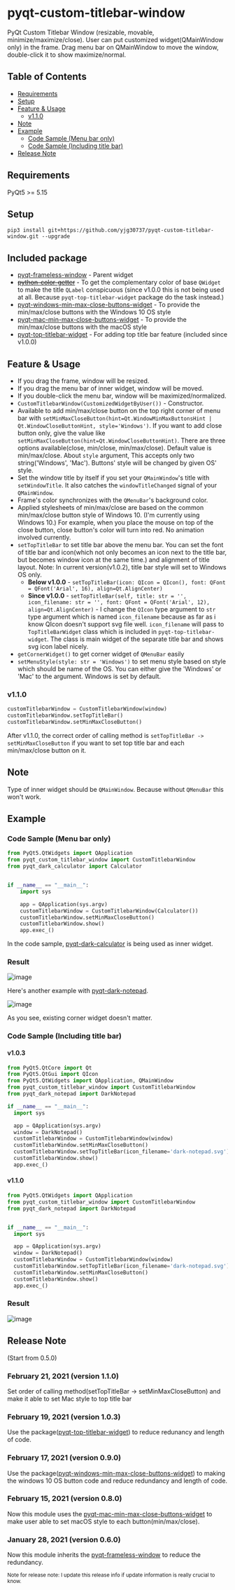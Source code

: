 # pyqt-custom-titlebar-window
PyQt Custom Titlebar Window (resizable, movable, minimize/maximize/close). User can put customized widget(QMainWindow only) in the frame. Drag menu bar on QMainWindow to move the window, double-click it to show maximize/normal.

## Table of Contents
* [Requirements](#requirements)
* [Setup](#setup)
* [Feature & Usage](#feature-usage)
   * [v1.1.0](#v1.1.0)
* [Note](#note)
* [Example](#example)
   * [Code Sample (Menu bar only)](#code-sample-menu-bar-only)
   * [Code Sample (Including title bar)](#code-sample-including-title-bar)
* [Release Note](#release-note)

## Requirements
PyQt5 >= 5.15

## Setup
```pip3 install git+https://github.com/yjg30737/pyqt-custom-titlebar-window.git --upgrade```

## Included package
* <a href="https://github.com/yjg30737/pyqt-frameless-window.git">pyqt-frameless-window</a> - Parent widget
* <s><a href="https://github.com/yjg30737/python-color-getter.git">python-color-getter</a></s> - To get the complementary color of base ```QWidget``` to make the title ```QLabel``` conspicuous (since v1.0.0 this is not being used at all. Because ```pyqt-top-titlebar-widget``` package do the task instead.) 
* <a href="https://github.com/yjg30737/pyqt-windows-min-max-close-buttons-widget.git">pyqt-windows-min-max-close-buttons-widget</a> - To provide the min/max/close buttons with the Windows 10 OS style
* <a href="https://github.com/yjg30737/pyqt-mac-min-max-close-buttons-widget.git">pyqt-mac-min-max-close-buttons-widget</a> - To provide the min/max/close buttons with the macOS style
* <a href="https://github.com/yjg30737/pyqt-top-titlebar-widget.git">pyqt-top-titlebar-widget</a> - For adding top title bar feature (included since v1.0.0)

## Feature & Usage
* If you drag the frame, window will be resized.
* If you drag the menu bar of inner widget, window will be moved.
* If you double-click the menu bar, window will be maximized/normalized.
* ```CustomTitlebarWindow(CustomizedWidgetByUser())``` - Constructor.
* Available to add min/max/close button on the top right corner of menu bar with ```setMinMaxCloseButton(hint=Qt.WindowMinMaxButtonsHint | Qt.WindowCloseButtonHint, style='Windows')```. If you want to add close button only, give the value like ```setMinMaxCloseButton(hint=Qt.WindowCloseButtonHint)```. There are three options available(close, min/close, min/max/close). Default value is min/max/close. About ```style``` argument, This accepts only two string('Windows', 'Mac'). Buttons' style will be changed by given OS' style.  
* Set the window title by itself if you set your ```QMainWindow```'s title with ```setWindowTitle```. It also catches the ```windowTitleChanged``` signal of your ```QMainWindow```.
* Frame's color synchronizes with the ```QMenuBar```'s background color.
* Applied stylesheets of min/max/close are based on the common min/max/close button style of Windows 10. (I'm currently using Windows 10.) For example, when you place the mouse on top of the close button, close button's color will turn into red. No animation involved currently.
* ```setTopTitleBar``` to set title bar above the menu bar. You can set the font of title bar and icon(which not only becomes an icon next to the title bar, but becomes window icon at the same time.) and alignment of title layout. Note: In current version(v1.0.2), title bar style will set to Windows OS only.
    * <b>Below v1.0.0</b> - ```setTopTitleBar(icon: QIcon = QIcon(), font: QFont = QFont('Arial', 16), align=Qt.AlignCenter)```
    * <b>Since v1.0.0</b> - ```setTopTitleBar(self, title: str = '', icon_filename: str = '', font: QFont = QFont('Arial', 12), align=Qt.AlignCenter)``` - I change the ```QIcon``` type argument to ```str``` type argument which is named ```icon_filename``` because as far as i know QIcon doesn't support svg file well. ```icon_filename``` will pass to ```TopTitleBarWidget``` class which is included in ```pyqt-top-titlebar-widget```. The class is main widget of the separate title bar and shows svg icon label nicely.
* ```getCornerWidget()``` to get corner widget of ```QMenuBar``` easily
* ```setMenuStyle(style: str = 'Windows')``` to set menu style based on style which should be name of the OS. You can either give the 'Windows' or 'Mac' to the argument. Windows is set by default.
### v1.1.0
```python
customTitlebarWindow = CustomTitlebarWindow(window)
customTitlebarWindow.setTopTitleBar()
customTitlebarWindow.setMinMaxCloseButton()
```
After v1.1.0, the correct order of calling method is ```setTopTitleBar -> setMinMaxCloseButton``` if you want to set top title bar and each min/max/close button on it.   

## Note
Type of inner widget should be ```QMainWindow```. Because without ```QMenuBar``` this won't work.

## Example
### Code Sample (Menu bar only)

```python
from PyQt5.QtWidgets import QApplication
from pyqt_custom_titlebar_window import CustomTitlebarWindow
from pyqt_dark_calculator import Calculator


if __name__ == "__main__":
    import sys

    app = QApplication(sys.argv)
    customTitlebarWindow = CustomTitlebarWindow(Calculator())
    customTitlebarWindow.setMinMaxCloseButton()
    customTitlebarWindow.show()
    app.exec_()
```

In the code sample, <a href="https://github.com/yjg30737/pyqt-dark-calculator.git">pyqt-dark-calculator</a> is being used as inner widget.  

### Result

![image](https://user-images.githubusercontent.com/55078043/151106910-0bce8fa2-0cad-425c-8dda-18196536c3ac.png)

Here's another example with <a href="https://github.com/yjg30737/pyqt-dark-notepad.git">pyqt-dark-notepad</a>.

![image](https://user-images.githubusercontent.com/55078043/151106977-76a169cc-bcaf-4a46-8771-9216ee583b9f.png)

As you see, existing corner widget doesn't matter.

### Code Sample (Including title bar)

#### v1.0.3

```python
from PyQt5.QtCore import Qt
from PyQt5.QtGui import QIcon
from PyQt5.QtWidgets import QApplication, QMainWindow
from pyqt_custom_titlebar_window import CustomTitlebarWindow
from pyqt_dark_notepad import DarkNotepad

if __name__ == "__main__":
  import sys

  app = QApplication(sys.argv)
  window = DarkNotepad()
  customTitlebarWindow = CustomTitlebarWindow(window)
  customTitlebarWindow.setMinMaxCloseButton()
  customTitlebarWindow.setTopTitleBar(icon_filename='dark-notepad.svg')
  customTitlebarWindow.show()
  app.exec_()
```

#### v1.1.0

```python
from PyQt5.QtWidgets import QApplication
from pyqt_custom_titlebar_window import CustomTitlebarWindow
from pyqt_dark_notepad import DarkNotepad


if __name__ == "__main__":
  import sys

  app = QApplication(sys.argv)
  window = DarkNotepad()
  customTitlebarWindow = CustomTitlebarWindow(window)
  customTitlebarWindow.setTopTitleBar(icon_filename='dark-notepad.svg')
  customTitlebarWindow.setMinMaxCloseButton()
  customTitlebarWindow.show()
  app.exec_()
```

### Result

![image](https://user-images.githubusercontent.com/55078043/154799161-912fa324-dbfd-469a-a1b6-e67d907eb828.png)

## Release Note
(Start from 0.5.0)

### February 21, 2021 (version 1.1.0)

Set order of calling method(setTopTitleBar -> setMinMaxCloseButton) and make it able to set Mac style to top title bar

### February 19, 2021 (version 1.0.3)

Use the package(<a href="https://github.com/yjg30737/pyqt-top-titlebar-widget.git">pyqt-top-titlebar-widget</a>) to reduce redunancy and length of code.

### February 17, 2021 (version 0.9.0)

Use the package(<a href="https://github.com/yjg30737/pyqt-windows-min-max-close-buttons-widget.git">pyqt-windows-min-max-close-buttons-widget</a>) to making the windows 10 OS button code and reduce redundancy and length of code.

### February 15, 2021 (version 0.8.0)

Now this module uses the <a href="https://github.com/yjg30737/pyqt-mac-min-max-close-buttons-widget.git">pyqt-mac-min-max-close-buttons-widget</a> to make user able to set macOS style to each button(min/max/close).

### January 28, 2021 (version 0.6.0)

Now this module inherits the <a href="https://github.com/yjg30737/pyqt-frameless-window.git">pyqt-frameless-window</a> to reduce the redundancy.

<small>Note for release note: I update this release info if update information is really crucial to know.</small>
